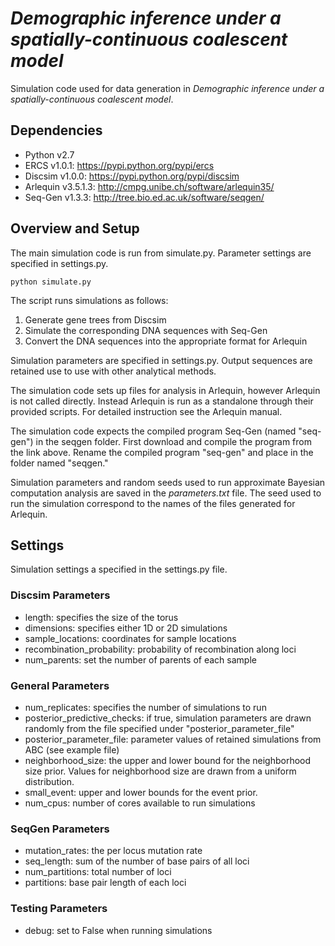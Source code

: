 # _Demographic inference under a spatially-continuous coalescent model_

Simulation code used for data generation in _Demographic inference under a spatially-continuous coalescent model_.


## Dependencies
* Python v2.7
* ERCS v1.0.1: https://pypi.python.org/pypi/ercs
* Discsim v1.0.0: https://pypi.python.org/pypi/discsim
* Arlequin v3.5.1.3: http://cmpg.unibe.ch/software/arlequin35/
* Seq-Gen v1.3.3: http://tree.bio.ed.ac.uk/software/seqgen/

## Overview and Setup
The main simulation code is run from simulate.py. Parameter settings are specified in settings.py.

``python simulate.py``

 The script runs simulations as follows:

1. Generate gene trees from Discsim
2. Simulate the corresponding DNA sequences with Seq-Gen
3. Convert the DNA sequences into the appropriate format for Arlequin

Simulation parameters are specified in settings.py. Output sequences are retained use to use with other analytical methods.

The simulation code sets up files for analysis in Arlequin, however Arlequin is not called directly. Instead Arlequin is run as a standalone through their provided scripts. For detailed instruction see the Arlequin manual.

The simulation code expects the compiled program Seq-Gen (named "seq-gen") in the seqgen folder. First download and compile the program from the link above. Rename the compiled program "seq-gen" and place in the folder named "seqgen."

Simulation parameters and random seeds used to run approximate Bayesian computation analysis are saved in the _parameters.txt_ file. The seed used to run the simulation correspond to the names of the files generated for Arlequin.

## Settings
Simulation settings a specified in the settings.py file.

### Discsim Parameters
* length: specifies the size of the torus
* dimensions: specifies either 1D or 2D simulations
* sample_locations: coordinates for sample locations
* recombination_probability: probability of recombination along loci
* num_parents: set the number of parents of each sample

### General Parameters
* num_replicates: specifies the number of simulations to run
* posterior_predictive_checks: if true, simulation parameters are drawn randomly from the file specified under "posterior_parameter_file"
* posterior_parameter_file: parameter values of retained simulations from ABC (see example file)
* neighborhood_size: the upper and lower bound for the neighborhood size prior. Values for neighborhood size are drawn from a uniform distribution.
* small_event: upper and lower bounds for the event prior.
* num_cpus: number of cores available to run simulations

### SeqGen Parameters
* mutation_rates: the per locus mutation rate
* seq_length: sum of the number of base pairs of all loci
* num_partitions: total number of loci
* partitions: base pair length of each loci


### Testing Parameters
* debug: set to False when running simulations

